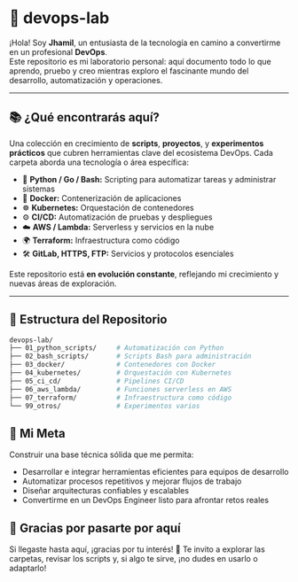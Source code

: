 # 🚀 devops-lab

¡Hola! Soy **Jhamil**, un entusiasta de la tecnología en camino a convertirme en un profesional **DevOps**.  
Este repositorio es mi laboratorio personal: aquí documento todo lo que aprendo, pruebo y creo mientras exploro el fascinante mundo del desarrollo, automatización y operaciones.

---

## 📚 ¿Qué encontrarás aquí?

Una colección en crecimiento de **scripts**, **proyectos**, y **experimentos prácticos** que cubren herramientas clave del ecosistema DevOps. Cada carpeta aborda una tecnología o área específica:

- 🐍 **Python / Go / Bash:** Scripting para automatizar tareas y administrar sistemas  
- 🐳 **Docker:** Contenerización de aplicaciones  
- ☸️ **Kubernetes:** Orquestación de contenedores  
- ⚙️ **CI/CD:** Automatización de pruebas y despliegues  
- ☁️ **AWS / Lambda:** Serverless y servicios en la nube  
- 🌍 **Terraform:** Infraestructura como código  
- 🛠️ **GitLab, HTTPS, FTP:** Servicios y protocolos esenciales

Este repositorio está **en evolución constante**, reflejando mi crecimiento y nuevas áreas de exploración.

---

## 📂 Estructura del Repositorio

```bash
devops-lab/
├── 01_python_scripts/     # Automatización con Python
├── 02_bash_scripts/       # Scripts Bash para administración
├── 03_docker/             # Contenedores con Docker
├── 04_kubernetes/         # Orquestación con Kubernetes
├── 05_ci_cd/              # Pipelines CI/CD
├── 06_aws_lambda/         # Funciones serverless en AWS
├── 07_terraform/          # Infraestructura como código
└── 99_otros/              # Experimentos varios

```
## 🎯 Mi Meta
Construir una base técnica sólida que me permita:
- Desarrollar e integrar herramientas eficientes para equipos de desarrollo
- Automatizar procesos repetitivos y mejorar flujos de trabajo
- Diseñar arquitecturas confiables y escalables
- Convertirme en un DevOps Engineer listo para afrontar retos reales

## 🙌 Gracias por pasarte por aquí
Si llegaste hasta aquí, ¡gracias por tu interés! 🎉
Te invito a explorar las carpetas, revisar los scripts y, si algo te sirve, ¡no dudes en usarlo o adaptarlo!
